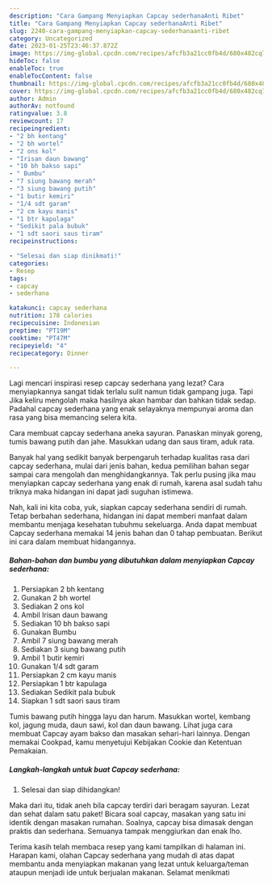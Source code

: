 ```yaml
---
description: "Cara Gampang Menyiapkan Capcay sederhanaAnti Ribet"
title: "Cara Gampang Menyiapkan Capcay sederhanaAnti Ribet"
slug: 2240-cara-gampang-menyiapkan-capcay-sederhanaanti-ribet
category: Uncategorized
date: 2023-01-25T23:46:37.872Z
image: https://img-global.cpcdn.com/recipes/afcfb3a21cc0fb4d/680x482cq70/capcay-sederhana-foto-resep-utama.jpg
hideToc: false
enableToc: true
enableTocContent: false
thumbnail: https://img-global.cpcdn.com/recipes/afcfb3a21cc0fb4d/680x482cq70/capcay-sederhana-foto-resep-utama.jpg
cover: https://img-global.cpcdn.com/recipes/afcfb3a21cc0fb4d/680x482cq70/capcay-sederhana-foto-resep-utama.jpg
author: Admin
authorAv: notfound
ratingvalue: 3.8
reviewcount: 17
recipeingredient:
- "2 bh kentang"
- "2 bh wortel"
- "2 ons kol"
- "Irisan daun bawang"
- "10 bh bakso sapi"
- " Bumbu"
- "7 siung bawang merah"
- "3 siung bawang putih"
- "1 butir kemiri"
- "1/4 sdt garam"
- "2 cm kayu manis"
- "1 btr kapulaga"
- "Sedikit pala bubuk"
- "1 sdt saori saus tiram"
recipeinstructions:

- "Selesai dan siap dinikmati!"
categories:
- Resep
tags:
- capcay
- sederhana

katakunci: capcay sederhana 
nutrition: 178 calories
recipecuisine: Indonesian
preptime: "PT19M"
cooktime: "PT47M"
recipeyield: "4"
recipecategory: Dinner

---
```



Lagi mencari inspirasi resep capcay sederhana yang lezat? Cara menyiapkannya sangat tidak terlalu sulit namun tidak gampang juga. Tapi Jika keliru mengolah maka hasilnya akan hambar dan bahkan tidak sedap. Padahal capcay sederhana yang enak selayaknya mempunyai aroma dan rasa yang bisa memancing selera kita.


Cara membuat capcay sederhana aneka sayuran. Panaskan minyak goreng, tumis bawang putih dan jahe. Masukkan udang dan saus tiram, aduk rata.

Banyak hal yang sedikit banyak berpengaruh terhadap kualitas rasa dari capcay sederhana, mulai dari jenis bahan, kedua pemilihan bahan segar sampai cara mengolah dan menghidangkannya. Tak perlu pusing jika mau menyiapkan capcay sederhana yang enak di rumah, karena asal sudah tahu triknya maka hidangan ini dapat jadi suguhan istimewa.


Nah, kali ini kita coba, yuk, siapkan capcay sederhana sendiri di rumah. Tetap berbahan sederhana, hidangan ini dapat memberi manfaat dalam membantu menjaga kesehatan tubuhmu sekeluarga. Anda dapat membuat Capcay sederhana memakai 14 jenis bahan dan 0 tahap pembuatan. Berikut ini cara dalam membuat hidangannya.

<!--inarticleads1-->

##### Bahan-bahan dan bumbu yang dibutuhkan dalam menyiapkan Capcay sederhana:

1. Persiapkan 2 bh kentang
1. Gunakan 2 bh wortel
1. Sediakan 2 ons kol
1. Ambil Irisan daun bawang
1. Sediakan 10 bh bakso sapi
1. Gunakan  Bumbu
1. Ambil 7 siung bawang merah
1. Sediakan 3 siung bawang putih
1. Ambil 1 butir kemiri
1. Gunakan 1/4 sdt garam
1. Persiapkan 2 cm kayu manis
1. Persiapkan 1 btr kapulaga
1. Sediakan Sedikit pala bubuk
1. Siapkan 1 sdt saori saus tiram


Tumis bawang putih hingga layu dan harum. Masukkan wortel, kembang kol, jagung muda, daun sawi, kol dan daun bawang. Lihat juga cara membuat Capcay ayam bakso dan masakan sehari-hari lainnya. Dengan memakai Cookpad, kamu menyetujui Kebijakan Cookie dan Ketentuan Pemakaian. 

<!--inarticleads2-->

##### Langkah-langkah untuk buat Capcay sederhana:


1. Selesai dan siap dihidangkan!

Maka dari itu, tidak aneh bila capcay terdiri dari beragam sayuran. Lezat dan sehat dalam satu paket! Bicara soal capcay, masakan yang satu ini identik dengan masakan rumahan. Soalnya, capcay bisa dimasak dengan praktis dan sederhana. Semuanya tampak menggiurkan dan enak lho. 

Terima kasih telah membaca resep yang kami tampilkan di halaman ini. Harapan kami, olahan Capcay sederhana yang mudah di atas dapat membantu anda menyiapkan makanan yang lezat untuk keluarga/teman ataupun menjadi ide untuk berjualan makanan. Selamat menikmati
